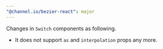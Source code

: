 ```yaml
---
"@channel.io/bezier-react": major
---
```


Changes in `Switch` components as following.

- It does not support `as` and `interpolation` props any more.
